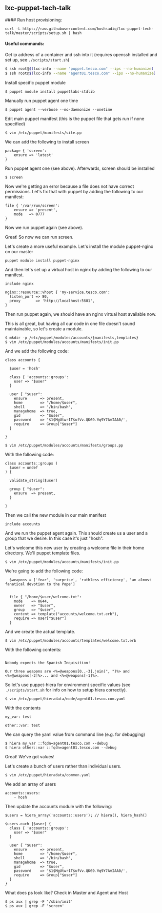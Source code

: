 ## lxc-puppet-tech-talk

#### Run host provisioning:
```
curl -L https://raw.githubusercontent.com/hoshsadiq/lxc-puppet-tech-talk/master/scripts/setup.sh | bash
```

#### Useful commands:

Get ip address of a container and ssh into it (requires openssh installed and set up, see `./scripts/start.sh`) 
```bash
$ ssh root@$(lxc-info --name "puppet.tesco.com" --ips --no-humanize)
$ ssh root@$(lxc-info --name "agent01.tesco.com" --ips --no-humanize)
```

Install specific puppet module
```
$ puppet module install puppetlabs-stdlib
```

Manually run puppet agent one time
```
$ puppet agent --verbose --no-daemonize --onetime
```


Edit main puppet manifest (this is the puppet file that gets run if none specified)
```
$ vim /etc/puppet/manifests/site.pp
```

We can add the following to install screen
```
package { 'screen':
	ensure => 'latest'
}
```

Run puppet agent one (see above). Afterwards, screen should be installed

```
$ screen
```

Now we're getting an error because a file does not have correct permissions. Let's fix that with puppet by adding the following to our manifest:
```
file { '/var/run/screen':
	ensure => 'present',
	mode   => 0777
}
```

Now we run puppet again (see above).


Great! So now we can run screen.

Let's create a more useful example. Let's install the module puppet-nginx on our master
```
puppet module install puppet-nginx
```

And then let's set up a virtual host in nginx by adding the following to our manifest.
```
include nginx

nginx::resource::vhost { 'my-service.tesco.com':
  listen_port => 80,
  proxy       => 'http://localhost:5601',
}
```

Then run puppet again, we should have an nginx virtual host available now.

This is all great, but having all our code in one file doesn't sound maintainable, so let's create a module.

```
$ mkdir -p /etc/puppet/modules/accounts/{manifests,templates}
$ vim /etc/puppet/modules/accounts/manifests/init.pp
```
And we add the following code:
```
class accounts {

  $user = 'hosh'

  class { 'accounts::groups':
    user => "$user"
  }

  user { "$user":
    ensure      => present,
    home        => "/home/$user",
    shell       => '/bin/bash',
    managehome  => true,
    gid         => "$user",
    password    => '$1$MgUtwr1T$ufVv.QK69.Vq9Y7AmIAA0/',
    require     => Group["$user"]
  }

}
```

```
$ vim /etc/puppet/modules/accounts/manifests/groups.pp
```
With the following code:
```
class accounts::groups (
  $user = undef
) {

  validate_string($user)
        
  group { "$user":
    ensure  => present,
  }

}
```

Then we call the new module in our main manifest
```
include accounts
```

And we run the puppet agent again. This should create us a user and a group that we desire. In this case it's just "hosh".

Let's welcome this new user by creating a welcome file in their home directory. We'll puppet template files.
```
$ vim /etc/puppet/modules/accounts/manifests/init.pp
```
We're going to add the following code:
```
  $weapons = ['fear', 'surprise', 'ruthless efficiency', 'an almost fanatical devotion to the Pope']


  file { "/home/$user/welcome.txt":
    mode    => 0644,
    owner   => "$user",
    group   => "$user",
    content => template("accounts/welcome.txt.erb"),
    require => User["$user"]
  }
```

And we create the actual template.

```
$ vim /etc/puppet/modules/accounts/templates/welcome.txt.erb
```
With the following contents:
```

Nobody expects the Spanish Inquisition!

Our three weapons are <%=@weapons[0..-3].join(", ")%> and <%=@weapons[-2]%>... and <%=@weapons[-1]%>.

```


So let's use puppet-hiera for environment specific values (see `./scripts/start.sh` for info on how to setup hiera correctly).
```
$ vim /etc/puppet/hieradata/node/agent01.tesco.com.yaml
```
With the contents
```
my_var: test

other::var: test
```

We can query the yaml value from command line (e.g. for debugging)
```
$ hiera my_var ::fqdn=agent01.tesco.com --debug
$ hiera other::var ::fqdn=agent01.tesco.com --debug
```

Great! We've got values!

Let's create a bunch of users rather than individual users.
```
$ vim /etc/puppet/hieradata/common.yaml
```
We add an array of users
```
accounts::users:
    - hosh
```

Then update the accounts module with the following:
```
$users = hiera_array('accounts::users'); // hiera(), hiera_hash()

$users.each |$user| {
  class { 'accounts::groups':
    user => "$user"
  }

  user { "$user":
    ensure      => present,
    home        => "/home/$user",
    shell       => '/bin/bash',
    managehome  => true,
    gid         => "$user",
    password    => '$1$MgUtwr1T$ufVv.QK69.Vq9Y7AmIAA0/',
    require     => Group["$user"]
  }
}
```


What does ps look like?
Check in Master and Agent and Host
```
$ ps aux | grep -F '/sbin/init'
$ ps aux | grep -F 'screen'
```





